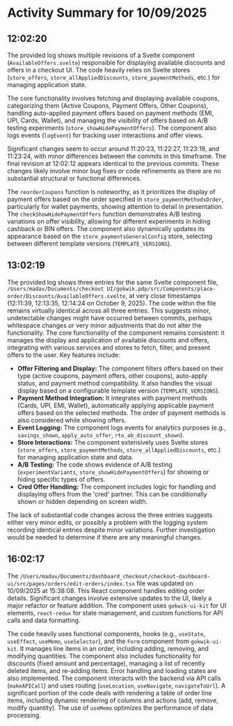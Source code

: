 # Activity Summary for 10/09/2025

## 12:02:20
The provided log shows multiple revisions of a Svelte component (`AvailableOffers.svelte`) responsible for displaying available discounts and offers in a checkout UI.  The code heavily relies on Svelte stores (`store_offers`, `store_allAppliedDiscounts`, `store_paymentMethods`, etc.) for managing application state.

The core functionality involves fetching and displaying available coupons, categorizing them (Active Coupons, Payment Offers, Other Coupons), handling auto-applied payment offers based on payment methods (EMI, UPI, Cards, Wallet), and managing the visibility of offers based on A/B testing experiments (`store_showHidePaymentOffers`).  The component also logs events (`logEvent`) for tracking user interactions and offer views.

Significant changes seem to occur around 11:20:23, 11:22:27, 11:23:19, and 11:23:24, with minor differences between the commits in this timeframe.  The final revision at 12:02:12 appears identical to the previous commits. These changes likely involve minor bug fixes or code refinements as there are no substantial structural or functional differences.

The `reorderCoupons` function is noteworthy, as it prioritizes the display of payment offers based on the order specified in `store_paymentMethodsOrder`,  particularly for wallet payments, showing attention to detail in presentation.  The `checkShowHidePaymentOffers` function demonstrates A/B testing variations on offer visibility, allowing for different experiments in hiding cashback or BIN offers.  The component also dynamically updates its appearance based on the `store_paymentsGeneralConfig` store, selecting between different template versions (`TEMPLATE_VERSIONS`).


## 13:02:19
The provided log shows three entries for the same Svelte component file, `/Users/madav/Documents/checkout UI/gokwik.pdp/src/Components/place-order/Discounts/AvailableOffers.svelte`,  at very close timestamps (12:11:39, 12:13:35, 12:14:24 on October 9, 2025).  The code within the file remains virtually identical across all three entries. This suggests minor, undetectable changes might have occurred between commits, perhaps whitespace changes or very minor adjustments that do not alter the functionality.  The core functionality of the component remains consistent: it manages the display and application of available discounts and offers, integrating with various services and stores to fetch, filter, and present offers to the user.  Key features include:

* **Offer Filtering and Display:**  The component filters offers based on their type (active coupons, payment offers, other coupons), auto-apply status, and payment method compatibility.  It also handles the visual display based on a configurable template version (`TEMPLATE_VERSIONS`).
* **Payment Method Integration:**  It integrates with payment methods (Cards, UPI, EMI, Wallet), automatically applying applicable payment offers based on the selected methods.  The order of payment methods is also considered while showing offers.
* **Event Logging:**  The component logs events for analytics purposes (e.g., `savings_shown`, `apply_auto_offer`, `rto_ab_discount_shown`).
* **Store Interactions:** The component extensively uses Svelte stores (`store_offers`, `store_paymentMethods`, `store_allAppliedDiscounts`, etc.) for managing application state and data.
* **A/B Testing:**  The code shows evidence of A/B testing (`experimentVariants`, `store_showHidePaymentOffers`)  for showing or hiding specific types of offers.
* **Cred Offer Handling:** The component includes logic for handling and displaying offers from the 'cred' partner.  This can be conditionally shown or hidden depending on screen width.


The lack of substantial code changes across the three entries suggests either very minor edits, or possibly a problem with the logging system recording identical entries despite minor variations.  Further investigation would be needed to determine if there are any meaningful changes.


## 16:02:17
The `/Users/madav/Documents/dashboard_checkout/checkout-dashboard-ui/src/pages/orders/edit-orders/index.tsx` file was updated on 10/09/2025 at 15:38:08.  This React component handles editing order details.  Significant changes involve extensive updates to the UI, likely a major refactor or feature addition. The component uses `gokwik-ui-kit` for UI elements,  `react-redux` for state management, and custom functions for API calls and data formatting.

The code heavily uses functional components, hooks (e.g., `useState`, `useEffect`, `useMemo`, `useSelector`), and the `Form` component from `gokwik-ui-kit`.  It manages line items in an order, including adding, removing, and modifying quantities.  The component also includes functionality for discounts (fixed amount and percentage), managing a list of recently deleted items, and re-adding items.  Error handling and loading states are also implemented.  The component interacts with the backend via API calls (`makeAPICall`) and uses routing (`useLocation`, `useNavigate`, `navigateToUrl`).  A significant portion of the code deals with rendering a table of order line items, including dynamic rendering of columns and actions (add, remove, modify quantity).  The use of `useMemo` optimizes the performance of data processing.
